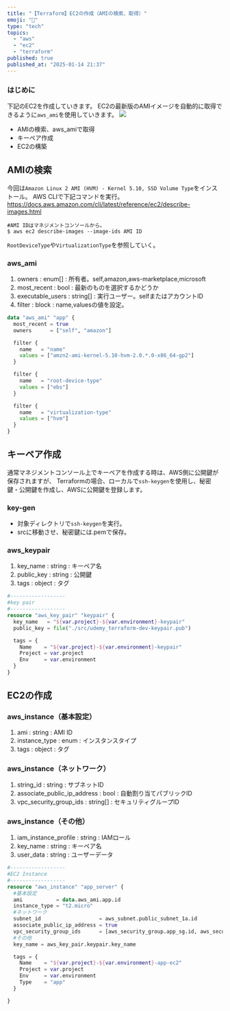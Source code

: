 ```yaml
---
title: "【Terraform】EC2の作成（AMIの検索、取得）"
emoji: "📝"
type: "tech"
topics:
  - "aws"
  - "ec2"
  - "terraform"
published: true
published_at: "2025-01-14 21:37"
---
```


### はじめに
下記のEC2を作成していきます。
EC2の最新版のAMIイメージを自動的に取得できるように`aws_ami`を使用していきます。
![](https://storage.googleapis.com/zenn-user-upload/b3b722439bf6-20250113.png)

- AMIの検索、aws_amiで取得
- キーペア作成
- EC2の構築

## AMIの検索
今回は`Amazon Linux 2 AMI (HVM) - Kernel 5.10, SSD Volume Type`をインストール。
AWS CLIで下記コマンドを実行。
https://docs.aws.amazon.com/cli/latest/reference/ec2/describe-images.html
```
#AMI IDはマネジメントコンソールから。
$ aws ec2 describe-images --image-ids AMI ID
```
`RootDeviceType`や`VirtualizationType`を参照していく。

### aws_ami
1. owners : enum[] : 所有者。self,amazon,aws-marketplace,microsoft
2. most_recent : bool : 最新のものを選択するかどうか
3. executable_users : string[] : 実行ユーザー。selfまたはアカウントID
4. filter : block : name,valuesの値を設定。

```HCL:data.tf
data "aws_ami" "app" {
  most_recent = true
  owners      = ["self", "amazon"]

  filter {
    name   = "name"
    values = ["amzn2-ami-kernel-5.10-hvm-2.0.*.0-x86_64-gp2"]
  }

  filter {
    name   = "root-device-type"
    values = ["ebs"]
  }

  filter {
    name   = "virtualization-type"
    values = ["hvm"]
  }
}
```

## キーペア作成
通常マネジメントコンソール上でキーペアを作成する時は、AWS側に公開鍵が保存されますが、
Terraformの場合、ローカルで`ssh-keygen`を使用し、秘密鍵・公開鍵を作成し、AWSに公開鍵を登録します。
### key-gen
- 対象ディレクトリで`ssh-keygen`を実行。
- srcに移動させ、秘密鍵には.pemで保存。

### aws_keypair
1. key_name : string : キーペア名
2. public_key : string : 公開鍵
3. tags : object : タグ
```HCL:appserver.tf
#------------------
#key pair
#------------------
resource "aws_key_pair" "keypair" {
  key_name   = "${var.project}-${var.environment}-keypair"
  public_key = file("./src/udemy_terraform-dev-keypair.pub")

  tags = {
    Name    = "${var.project}-${var.environment}-keypair"
    Project = var.project
    Env     = var.environment
  }
}
```

## EC2の作成
### aws_instance（基本設定）
1. ami : string : AMI ID
2. instance_type : enum : インスタンスタイプ
3. tags : object : タグ
### aws_instance（ネットワーク）
1. string_id : string : サブネットID
2. associate_public_ip_address : bool : 自動割り当てパブリックID
3. vpc_security_group_ids : string[] : セキュリティグループID
### aws_instance（その他）
1. iam_instance_profile : string : IAMロール
2. key_name : string : キーペア名
3. user_data : string : ユーザーデータ
```HCL:appserver.tf
#------------------
#EC2 Instance
#------------------
resource "aws_instance" "app_server" {
  #基本設定
  ami           = data.aws_ami.app.id
  instance_type = "t2.micro"
  #ネットワーク
  subnet_id                   = aws_subnet.public_subnet_1a.id
  associate_public_ip_address = true
  vpc_security_group_ids      = [aws_security_group.app_sg.id, aws_security_group.opmng_sg.id]
  #その他
  key_name = aws_key_pair.keypair.key_name

  tags = {
    Name    = "${var.project}-${var.environment}-app-ec2"
    Project = var.project
    Env     = var.environment
    Type    = "app"
  }

}
```
